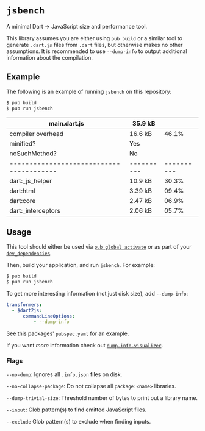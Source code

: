 # `jsbench`

A minimal Dart -> JavaScript size and performance tool.

This library assumes you are either using `pub build` or a similar tool to
generate `.dart.js` files from `.dart` files, but otherwise makes no other
assumptions. It is recommended to use `--dump-info` to output additional
information about the compilation.

## Example

The following is an example of running `jsbench` on this repository:

```bash
$ pub build
$ pub run jsbench
```

 | main.dart.js                             | 35.9 kB    |            |
 | ---------------------------------------- | ---------- | ---------- |
 | compiler overhead                        | 16.6 kB    | 46.1%      |
 | minified?                                | Yes        |            |
 | noSuchMethod?                            | No         |            |
 | ---------------------------------------- | ---------- | ---------- |
 | dart:_js_helper                          | 10.9 kB    | 30.3%      |
 | dart:html                                | 3.39 kB    | 09.4%      |
 | dart:core                                | 2.47 kB    | 06.9%      |
 | dart:_interceptors                       | 2.06 kB    | 05.7%      |

## Usage

This tool should either be used via [`pub global activate`][activate] or as
part of your [`dev_dependencies`][dev_dependencies].

[activate]: https://www.dartlang.org/tools/pub/cmd/pub-global#activating-a-package
[dev_dependencies]: https://www.dartlang.org/tools/pub/dependencies#dev-dependencies

Then, build your application, and run `jsbench`. For example:

```bash
$ pub build
$ pub run jsbench
```

To get more interesting information (not just disk size), add `--dump-info`:

```yaml
transformers:
  - $dart2js:
      commandLineOptions:
          - --dump-info
```

See this packages' `pubspec.yaml` for an example.

If you want _more_ information check out [`dump-info-visualizer`][dump-site].

[dump-site]: https://github.com/dart-lang/dump-info-visualizer

### Flags

`--no-dump`: Ignores all `.info.json` files on disk.

`--no-collapse-package`: Do not collapse all `package:<name>` libraries.

`--dump-trivial-size`: Threshold number of bytes to print out a library name.

`--input`: Glob pattern(s) to find emitted JavaScript files.

`--exclude` Glob pattern(s) to exclude when finding inputs.
